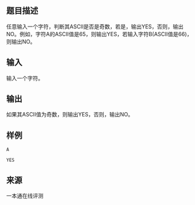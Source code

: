 ## 题目描述

任意输入一个字符，判断其ASCII是否是奇数，若是，输出YES，否则，输出NO。例如，字符A的ASCII值是65，则输出YES，若输入字符B(ASCII值是66)，则输出NO。

## 输入

输入一个字符。

## 输出

如果其ASCII值为奇数，则输出YES，否则，输出NO。

## 样例

```input1
A
```

```output1
YES
```


 ## 来源

 一本通在线评测 